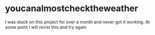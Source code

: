 # youcanalmostchecktheweather
I was stuck on this project for over a month and never got it working.
At some point I will revist this and try again
